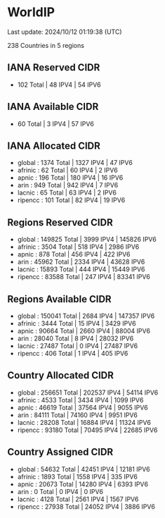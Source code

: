 # WorldIP

Last update: 2024/10/12 01:19:38 (UTC)

238 Countries in 5 regions

## IANA Reserved CIDR

- 102 Total | 48 IPV4 | 54 IPV6

## IANA Available CIDR

- 60 Total | 3 IPV4 | 57 IPV6

## IANA Allocated CIDR

- global : 1374 Total | 1327 IPV4 | 47 IPV6
- afrinic : 62 Total | 60 IPV4 | 2 IPV6
- apnic : 196 Total | 180 IPV4 | 16 IPV6
- arin : 949 Total | 942 IPV4 | 7 IPV6
- lacnic : 65 Total | 63 IPV4 | 2 IPV6
- ripencc : 101 Total | 82 IPV4 | 19 IPV6

## Regions Reserved CIDR

- global : 149825 Total | 3999 IPV4 | 145826 IPV6
- afrinic : 3504 Total | 518 IPV4 | 2986 IPV6
- apnic : 878 Total | 456 IPV4 | 422 IPV6
- arin : 45962 Total | 2334 IPV4 | 43628 IPV6
- lacnic : 15893 Total | 444 IPV4 | 15449 IPV6
- ripencc : 83588 Total | 247 IPV4 | 83341 IPV6

## Regions Available CIDR

- global : 150041 Total | 2684 IPV4 | 147357 IPV6
- afrinic : 3444 Total | 15 IPV4 | 3429 IPV6
- apnic : 90664 Total | 2660 IPV4 | 88004 IPV6
- arin : 28040 Total | 8 IPV4 | 28032 IPV6
- lacnic : 27487 Total | 0 IPV4 | 27487 IPV6
- ripencc : 406 Total | 1 IPV4 | 405 IPV6

## Country Allocated CIDR

- global : 256651 Total | 202537 IPV4 | 54114 IPV6
- afrinic : 4533 Total | 3434 IPV4 | 1099 IPV6
- apnic : 46619 Total | 37564 IPV4 | 9055 IPV6
- arin : 84111 Total | 74160 IPV4 | 9951 IPV6
- lacnic : 28208 Total | 16884 IPV4 | 11324 IPV6
- ripencc : 93180 Total | 70495 IPV4 | 22685 IPV6

## Country Assigned CIDR

- global : 54632 Total | 42451 IPV4 | 12181 IPV6
- afrinic : 1893 Total | 1558 IPV4 | 335 IPV6
- apnic : 20673 Total | 14280 IPV4 | 6393 IPV6
- arin : 0 Total | 0 IPV4 | 0 IPV6
- lacnic : 4128 Total | 2561 IPV4 | 1567 IPV6
- ripencc : 27938 Total | 24052 IPV4 | 3886 IPV6
